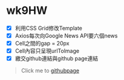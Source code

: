 # wk9HW
- [x] 利用CSS Grid修改Template
- [x] Axios每次向Google News API要六個news
- [x] Cell之間的gap = 20px
- [x] Cell內容只呈現urlTolmage
- [x] 繳交github連結與github page連結

> Click me to [githubpage][]

[githubpage]: https://w24351789.github.io/wk9HWgridLayout
